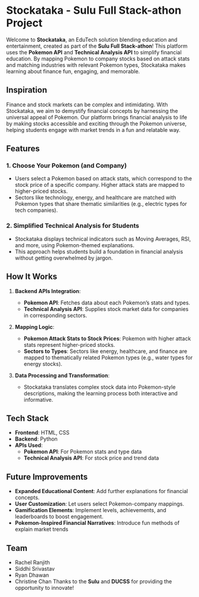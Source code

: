 # Stockataka - Sulu Full Stack-athon Project

Welcome to **Stockataka**, an EduTech solution blending education and entertainment, created as part of the **Sulu Full Stack-athon**! This platform uses the **Pokemon API** and **Technical Analysis API** to simplify financial education. By mapping Pokemon to company stocks based on attack stats and matching industries with relevant Pokemon types, Stockataka makes learning about finance fun, engaging, and memorable.

## Inspiration

Finance and stock markets can be complex and intimidating. With Stockataka, we aim to demystify financial concepts by harnessing the universal appeal of Pokemon. Our platform brings financial analysis to life by making stocks accessible and exciting through the Pokemon universe, helping students engage with market trends in a fun and relatable way.

## Features

### 1. Choose Your Pokemon (and Company)
   - Users select a Pokemon based on attack stats, which correspond to the stock price of a specific company. Higher attack stats are mapped to higher-priced stocks.
   - Sectors like technology, energy, and healthcare are matched with Pokemon types that share thematic similarities (e.g., electric types for tech companies).

### 2. Simplified Technical Analysis for Students
   - Stockataka displays technical indicators such as Moving Averages, RSI, and more, using Pokemon-themed explanations.
   - This approach helps students build a foundation in financial analysis without getting overwhelmed by jargon.

## How It Works

1. **Backend APIs Integration**:
   - **Pokemon API**: Fetches data about each Pokemon’s stats and types.
   - **Technical Analysis API**: Supplies stock market data for companies in corresponding sectors.

2. **Mapping Logic**:
   - **Pokemon Attack Stats to Stock Prices**: Pokemon with higher attack stats represent higher-priced stocks.
   - **Sectors to Types**: Sectors like energy, healthcare, and finance are mapped to thematically related Pokemon types (e.g., water types for energy stocks).

3. **Data Processing and Transformation**:
   - Stockataka translates complex stock data into Pokemon-style descriptions, making the learning process both interactive and informative.

## Tech Stack

- **Frontend**: HTML, CSS
- **Backend**: Python
- **APIs Used**:
  - **Pokemon API**: For Pokemon stats and type data
  - **Technical Analysis API**: For stock price and trend data

## Future Improvements

- **Expanded Educational Content**: Add further explanations for financial concepts.
- **User Customization**: Let users select Pokemon-company mappings.
- **Gamification Elements**: Implement levels, achievements, and leaderboards to boost engagement.
- **Pokemon-Inspired Financial Narratives**: Introduce fun methods of explain market trends

## Team

- Rachel Ranjith
- Siddhi Srivastav
- Ryan Dhawan
- Christine Chan
Thanks to the **Sulu** and **DUCSS** for providing the opportunity to innovate!
